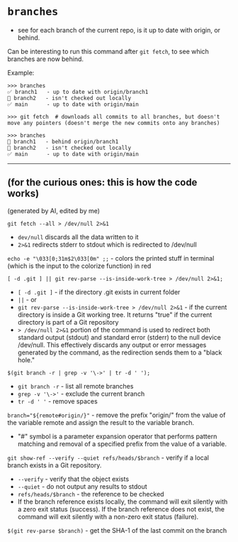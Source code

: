 # `branches`

- see for each branch of the current repo, is it up to date with origin, or behind.

Can be interesting to run this command after `git fetch`, to see which branches are now behind.

Example:
```
>>> branches
✅ branch1   - up to date with origin/branch1
🔸 branch2   - isn't checked out locally
✅ main      - up to date with origin/main

>>> git fetch  # downloads all commits to all branches, but doesn't move any pointers (doesn't merge the new commits onto any branches)

>>> branches
🔻 branch1   - behind origin/branch1
🔸 branch2   - isn't checked out locally
✅ main      - up to date with origin/main

```


---

## (for the curious ones: this is how the code works)

(generated by AI, edited by me)


`git fetch --all > /dev/null 2>&1`

- `dev/null` discards all the data written to it
- `2>&1` redirects stderr to stdout which is redirected to /dev/null

`echo -e "\033[0;31m$2\033[0m" ;;` - colors the printed stuff in terminal (which is the input to the colorize function) in red
 

`[ -d .git ] || git rev-parse --is-inside-work-tree > /dev/null 2>&1;`

- `[ -d .git ]` - if the directory .git exists in current folder
- `||` - or
- `git rev-parse --is-inside-work-tree > /dev/null 2>&1` - if the current directory is inside a Git working tree. It returns "true" if the current directory is part of a Git repository
- `> /dev/null 2>&1` portion of the command is used to redirect both standard output (stdout) and standard error (stderr) to the null device /dev/null. This effectively discards any output or error messages generated by the command, as the redirection sends them to a "black hole."

`$(git branch -r | grep -v '\->' | tr -d ' ');`

- `git branch -r` - list all remote branches
- `grep -v '\->'` - exclude the current branch
- `tr -d ' '` - remove spaces

`branch="${remote#origin/}"` - remove the prefix "origin/" from the value of the variable remote and assign the result to the variable branch.

- "#" symbol is a parameter expansion operator that performs pattern matching and removal of a specified prefix from the value of a variable. 

`git show-ref --verify --quiet refs/heads/$branch` - verify if a local branch exists in a Git repository. 

- `--verify` - verify that the object exists
- `--quiet` - do not output any results to stdout
- `refs/heads/$branch` - the reference to be checked
- If the branch reference exists locally, the command will exit silently with a zero exit status (success). If the branch reference does not exist, the command will exit silently with a non-zero exit status (failure).

`$(git rev-parse $branch)` - get the SHA-1 of the last commit on the branch

